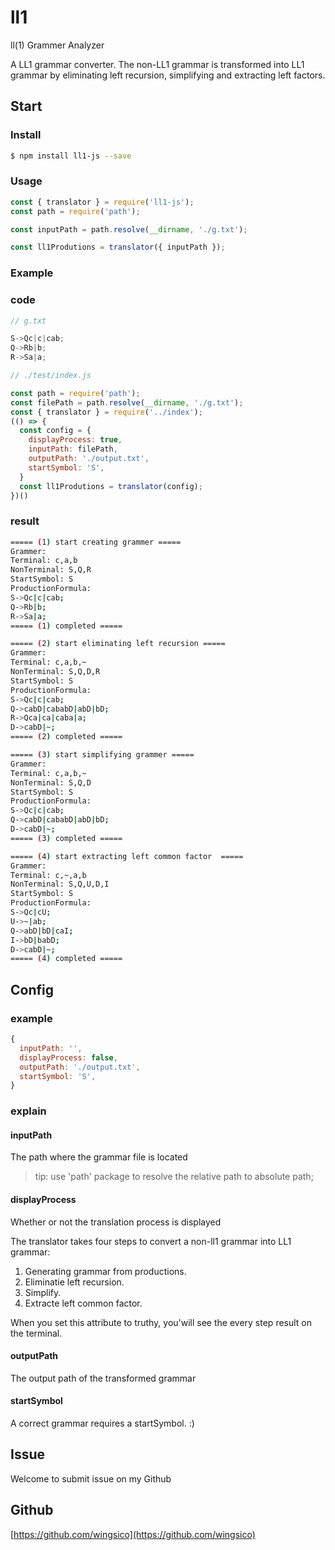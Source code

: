 # ll1

ll(1) Grammer Analyzer

A LL1 grammar converter. The non-LL1 grammar is transformed into LL1 grammar by eliminating left recursion, simplifying and extracting left factors.

## Start

### Install

```bash
$ npm install ll1-js --save
```

### Usage

```js
const { translator } = require('ll1-js');
const path = require('path');

const inputPath = path.resolve(__dirname, './g.txt');

const ll1Produtions = translator({ inputPath });
```

### Example

### code

```js
// g.txt

S->Qc|c|cab;
Q->Rb|b;
R->Sa|a;
```

```js
// ./test/index.js

const path = require('path');
const filePath = path.resolve(__dirname, './g.txt');
const { translator } = require('../index');
(() => {
  const config = {
    displayProcess: true,
    inputPath: filePath,
    outputPath: './output.txt',
    startSymbol: 'S',
  }
  const ll1Produtions = translator(config);
})()
```

### result

```bash
===== (1) start creating grammer =====
Grammer:
Terminal: c,a,b
NonTerminal: S,Q,R
StartSymbol: S
ProductionFormula:
S->Qc|c|cab;
Q->Rb|b;
R->Sa|a;
===== (1) completed =====

===== (2) start eliminating left recursion =====
Grammer:
Terminal: c,a,b,~
NonTerminal: S,Q,D,R
StartSymbol: S
ProductionFormula:
S->Qc|c|cab;
Q->cabD|cababD|abD|bD;
R->Qca|ca|caba|a;
D->cabD|~;
===== (2) completed =====

===== (3) start simplifying grammer =====
Grammer:
Terminal: c,a,b,~
NonTerminal: S,Q,D
StartSymbol: S
ProductionFormula:
S->Qc|c|cab;
Q->cabD|cababD|abD|bD;
D->cabD|~;
===== (3) completed =====

===== (4) start extracting left common factor  =====
Grammer:
Terminal: c,~,a,b
NonTerminal: S,Q,U,D,I
StartSymbol: S
ProductionFormula:
S->Qc|cU;
U->~|ab;
Q->abD|bD|caI;
I->bD|babD;
D->cabD|~;
===== (4) completed =====
```

## Config

### example
```js
{
  inputPath: '',
  displayProcess: false,
  outputPath: './output.txt',
  startSymbol: 'S',
}
```

### explain

#### inputPath

The path where the grammar file is located

> tip: use 'path' package to resolve the relative path to absolute path;

#### displayProcess

Whether or not the translation process is displayed

The translator takes four steps to convert a non-ll1 grammar into LL1 grammar:

  1. Generating grammar from productions.
  2. Eliminatie left recursion.
  3. Simplify.
  4. Extracte left common factor.

When you set this attribute to truthy, you'will see the every step result on the terminal.

#### outputPath

The output path of the transformed grammar

#### startSymbol

A correct grammar requires a startSymbol. :)


## Issue

Welcome to submit issue on my Github

## Github

[https://github.com/wingsico](https://github.com/wingsico)

